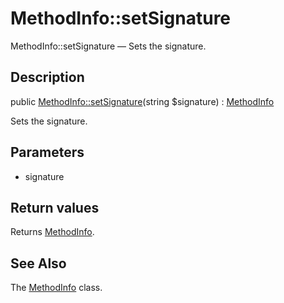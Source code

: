 MethodInfo::setSignature
================

MethodInfo::setSignature — Sets the signature.

Description
---------------


public [MethodInfo::setSignature](https://github.com/lingtalfi/DocTools/blob/master/doc/api/DocTools/Info/MethodInfo/setSignature.md)(string $signature) : [MethodInfo](https://github.com/lingtalfi/DocTools/blob/master/doc/api/DocTools/Info/MethodInfo.md)




Sets the signature.




Parameters
--------------


- signature
    


Return values
----------------

Returns [MethodInfo](https://github.com/lingtalfi/DocTools/blob/master/doc/api/DocTools/Info/MethodInfo.md).









See Also
-----------

The [MethodInfo](https://github.com/lingtalfi/DocTools/blob/master/doc/api/DocTools/Info/MethodInfo.md) class.
